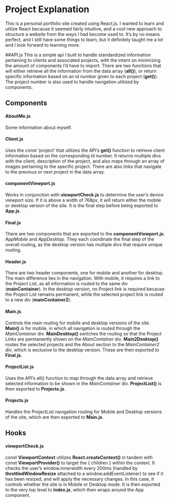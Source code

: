 # Project Explanation
This is a personal portfolio site created using React.js. I wanted to learn and utilize React because it seemed fairly intuitive, and a cool new approach to structure a website from the ways I had become used to. It’s by no means perfect, and I still have some things to learn, but it definitely taught me a lot and I look forward to learning more.

##API.js
This is a simple api I built to handle standardized information pertaining to clients and associated projects, with the intent on minimizing the amount of components I’d have to import. There are two functions that will either retrieve all the information from the data array (**all()**), or return specific information based on an id number given to each project (**get()**). The project number is also used to handle navigation utilized by components.

## Components

#### AboutMe.js
Some information about myself.

#### Client.js
Uses the const ‘project’ that utilizes the API’s **get()** function to retrieve client information based on the corresponding id number. It returns multiple divs with the client, description of the project, and also maps through an array of images pertaining to the specific project. There are also links that navigate to the previous or next project in the data array.

#### componentViewport.js
Works in conjunction with **viewportCheck.js** to determine the user’s device viewport size. If it is above a width of 768px, it will return either the mobile or desktop version of the site. It is the final step before being exported to **App.js**.

#### Final.js
There are two components that are exported to the **componentViewport.js**: *AppMobile* and *AppDesktop*. They each coordinate the final step of the overall routing, as the desktop version has multiple divs that require unique routing.

#### Header.js
There are two header components, one for mobile and another for desktop. The main difference lies in the navigation. With mobile, it requires a link to the Project List, as all information is routed to the same div (**mainContainer**). In the desktop version, no Project link is required because the Project List remains permanent, while the selected project link is routed to a new div (**mainContainer2**).

#### Main.js
Controls the main routing for mobile and desktop versions of the site. **Main()** is for mobile, in which all navigation is routed through the *MainContainer* div. **MainDesktop()** switches the routing so that the Project Links are permanently shown on the *MainContainer* div. **Main2Desktop()** routes the selected projects and the About section to the *MainContainer2* div, which is exclusive to the desktop version. These are then exported to **Final.js**.

#### ProjectList.js
Uses the API’s all() function to map through the data array and retrieve selected information to be shown in the *MainContainer* div. **ProjectList()** is then exported to **Projects.js**.


#### Projects.js
Handles the ProjectList navigation routing for Mobile and Desktop versions of the site, which are then exported to **Main.js**.

## Hooks

#### viewportCheck.js
const **ViewportContext** utilizes **React.createContext()** in tandem with const **ViewportProvider()** to target the { children } within the context. It checks the user’s window.innerwidth every 200ms (handled by **throttledWindowResize** attached to a window.addEventListener) to see if it has been resized, and will apply the necessary changes. In this case, it controls whether the site is in Mobile or Desktop mode. It is then exported to the very top level to **index.js**, which then wraps around the App component.
